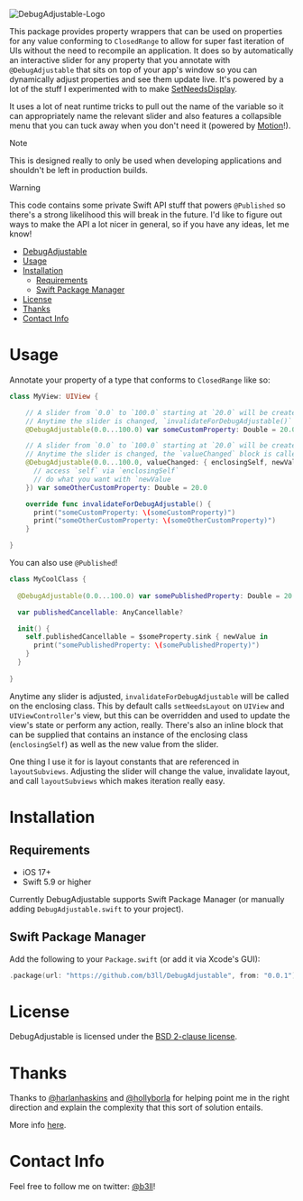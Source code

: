![DebugAdjustable-Logo](https://github.com/b3ll/DebugAdjustable/blob/main/Resources/DebugAdjustableLogo.png?raw=true)

This package provides property wrappers that can be used on properties for any value conforming to `ClosedRange` to allow for super fast iteration of UIs without the need to recompile an application. It does so by automatically an interactive slider for any property that you annotate with `@DebugAdjustable` that sits on top of your app's window so you can dynamically adjust properties and see them update live. It's powered by a lot of the stuff I experimented with to make [SetNeedsDisplay](https://github.com/b3ll/SetNeedsDisplay).

It uses a lot of neat runtime tricks to pull out the name of the variable so it can appropriately name the relevant slider and also features a collapsible menu that you can tuck away when you don't need it (powered by [Motion](https://www.github.com/b3ll/Motion)!). 

> [!Note]
> This is designed really to only be used when developing applications and shouldn't be left in production builds.

> [!Warning]
> This code contains some private Swift API stuff that powers `@Published` so there's a strong likelihood this will break in the future. I'd like to figure out ways to make the API a lot nicer in general, so if you have any ideas, let me know!

- [DebugAdjustable](#debugadjustable)
- [Usage](#usage)
- [Installation](#installation)
  - [Requirements](#requirements)
  - [Swift Package Manager](#swift-package-manager)
- [License](#license)
- [Thanks](#thanks)
- [Contact Info](#contact-info)

# Usage

Annotate your property of a type that conforms to `ClosedRange` like so:

```swift
class MyView: UIView {

    // A slider from `0.0` to `100.0` starting at `20.0` will be created.
    // Anytime the slider is changed, `invalidateForDebugAdjustable()` is called on the enclosing class.
    @DebugAdjustable(0.0...100.0) var someCustomProperty: Double = 20.0

    // A slider from `0.0` to `100.0` starting at `20.0` will be created.
    // Anytime the slider is changed, the `valueChanged` block is called with an instance of `self` that you can reference as well as the new value.
    @DebugAdjustable(0.0...100.0, valueChanged: { enclosingSelf, newValue in
      // access `self` via `enclosingSelf`
      // do what you want with `newValue
    }) var someOtherCustomProperty: Double = 20.0

    override func invalidateForDebugAdjustable() {
      print("someCustomProperty: \(someCustomProperty)")
      print("someOtherCustomProperty: \(someOtherCustomProperty)")
    }

}
```

You can also use `@Published`!

```swift
class MyCoolClass {
  
  @DebugAdjustable(0.0...100.0) var somePublishedProperty: Double = 20.0

  var publishedCancellable: AnyCancellable?

  init() {
    self.publishedCancellable = $someProperty.sink { newValue in 
      print("somePublishedProperty: \(somePublishedProperty)")
    }
  }
  
}
```

Anytime any slider is adjusted, `invalidateForDebugAdjustable` will be called on the enclosing class. This by default calls `setNeedsLayout` on `UIView` and `UIViewController`'s view, but this can be overridden and used to update the view's state or perform any action, really. There's also an inline block that can be supplied that contains an instance of the enclosing class (`enclosingSelf`) as well as the new value from the slider.

One thing I use it for is layout constants that are referenced in `layoutSubviews`. Adjusting the slider will change the value, invalidate layout, and call `layoutSubviews` which makes iteration really easy.

# Installation

## Requirements

- iOS 17+
- Swift 5.9 or higher

Currently DebugAdjustable supports Swift Package Manager (or manually adding `DebugAdjustable.swift` to your project).

## Swift Package Manager

Add the following to your `Package.swift` (or add it via Xcode's GUI):

```swift
.package(url: "https://github.com/b3ll/DebugAdjustable", from: "0.0.1")
```

# License

DebugAdjustable is licensed under the [BSD 2-clause license](https://github.com/b3ll/DebugAdjustable/blob/master/LICENSE).

# Thanks

Thanks to [@harlanhaskins](https://twitter.com/harlanhaskins) and [@hollyborla](https://twitter.com/hollyborla) for helping point me in the right direction and explain the complexity that this sort of solution entails.

More info [here](https://forums.swift.org/t/property-wrappers-access-to-both-enclosing-self-and-wrapper-instance/32526).

# Contact Info

Feel free to follow me on twitter: [@b3ll](https://www.twitter.com/b3ll)!
